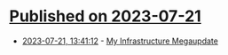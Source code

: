 # [Published on 2023-07-21](index.md)

* [2023-07-21, 13:41:12](https://lobste.rs/s/jueifh/my_infrastructure_megaupdate) - [My Infrastructure Megaupdate](https://blog.gabrielsimmer.com/posts/infrastructure-megaupdate/)
